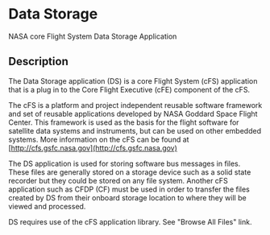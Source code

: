 # Data Storage
NASA core Flight System Data Storage Application

## Description

The Data Storage application (DS) is a core Flight System (cFS) application that is a plug in to the Core Flight Executive (cFE) component of the cFS.

The cFS is a platform and project independent reusable software framework and set of reusable applications developed by NASA Goddard Space Flight Center. This framework is used as the basis for the flight software for satellite data systems and instruments, but can be used on other embedded systems. More information on the cFS can be found at [http://cfs.gsfc.nasa.gov](http://cfs.gsfc.nasa.gov)

The DS application is used for storing software bus messages in files. These files are generally stored on a storage device such as a solid state recorder but they could be stored on any file system. Another cFS application such as CFDP (CF) must be used in order to transfer the files created by DS from their onboard storage location to where they will be viewed and processed.

DS requires use of the cFS application library. See "Browse All Files" link.
